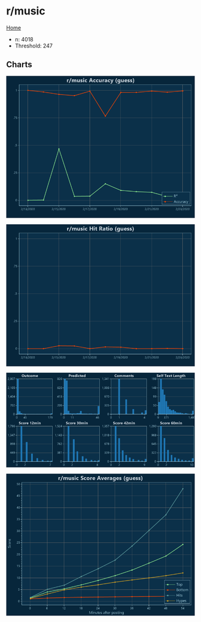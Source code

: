 # r/music

[Home](../index.md)

* n: 4018
* Threshold: 247

## Charts

![r/music R² (guess)](../images/guess_music_Accuracy.png "r/music R² (guess)")

![r/music Hit Ratio (guess)](../images/guess_music_HitRatio.png "r/music Hit Ratio (guess)")

![r/music Distributions (guess)](../images/guess_music_Distributions.png "r/music Distributions (guess)")

![r/music Score Averages (guess)](../images/guess_music_Scores.png "r/music Score Averages (guess)")

